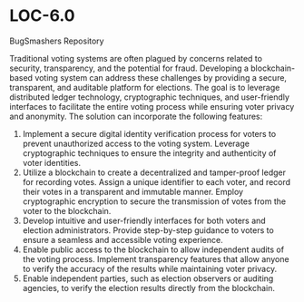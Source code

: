 # LOC-6.0
BugSmashers Repository

Traditional voting systems are often plagued by concerns related to security, transparency, and the potential for fraud. Developing a blockchain-based voting system can address these challenges by providing a secure, transparent, and auditable platform for elections. The goal is to leverage distributed ledger technology, cryptographic techniques, and user-friendly interfaces to facilitate the entire voting process while ensuring voter privacy and anonymity.
The solution can incorporate the following features:
1. Implement a secure digital identity verification process for voters to prevent unauthorized access to the voting system.
Leverage cryptographic techniques to ensure the integrity and authenticity of voter identities.
2. Utilize a blockchain to create a decentralized and tamper-proof ledger for recording votes. Assign a unique identifier to each voter, and record their votes in a transparent and immutable manner.
Employ cryptographic encryption to secure the transmission of votes from the voter to the blockchain.
3. Develop intuitive and user-friendly interfaces for both voters and election administrators. Provide step-by-step guidance to voters to ensure a seamless and accessible voting experience.
4. Enable public access to the blockchain to allow independent audits of the voting process.
Implement transparency features
that allow anyone to verify
the accuracy of the results while
maintaining voter privacy.
5. Enable independent parties, such as election observers or auditing agencies, to verify the election results directly from the blockchain.
